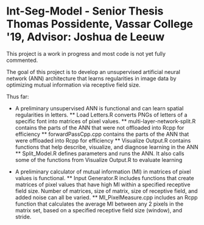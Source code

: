 # Int-Seg-Model - Senior Thesis Thomas Possidente, Vassar College '19, Advisor: Joshua de Leeuw

This project is a work in progress and most code is not yet fully commented. 

The goal of this project is to develop an unsupervised artificial neural network (ANN) architecture that learns regularities in image data by optimizing mutual information via receptive field size. 

Thus far:
* A preliminary unsupervised ANN is functional and can learn spatial regularities in letters.
** Load Letters.R converts PNGs of letters of a specific font into matrices of pixel values. 
** multi-layer-network-split.R contains the parts of the ANN that were not offloaded into Rcpp for efficiency
** forwardPassCpp.cpp contains the parts of the ANN that were offloaded into Rcpp for efficiency
** Visualize Output.R contains functions that help describe, visualize, and diagnose learning in the ANN
** Split_Model.R defines parameters and runs the ANN. It also calls some of the functions from Visualize Output.R to evaluate learning

* A preliminary calculator of mutual information (MI) in matrices of pixel values is functional.
** Input Generator.R includes functions that create matrices of pixel values that have high MI within a specified receptive field size. Number of matrices, size of matrix, size of receptive field, and added noise can all be varied.
** MI_PixelMeasure.cpp includes an Rcpp function that calculates the average MI between any 2 pixels in the matrix set, based on a specified receptive field size (window), and stride. 

